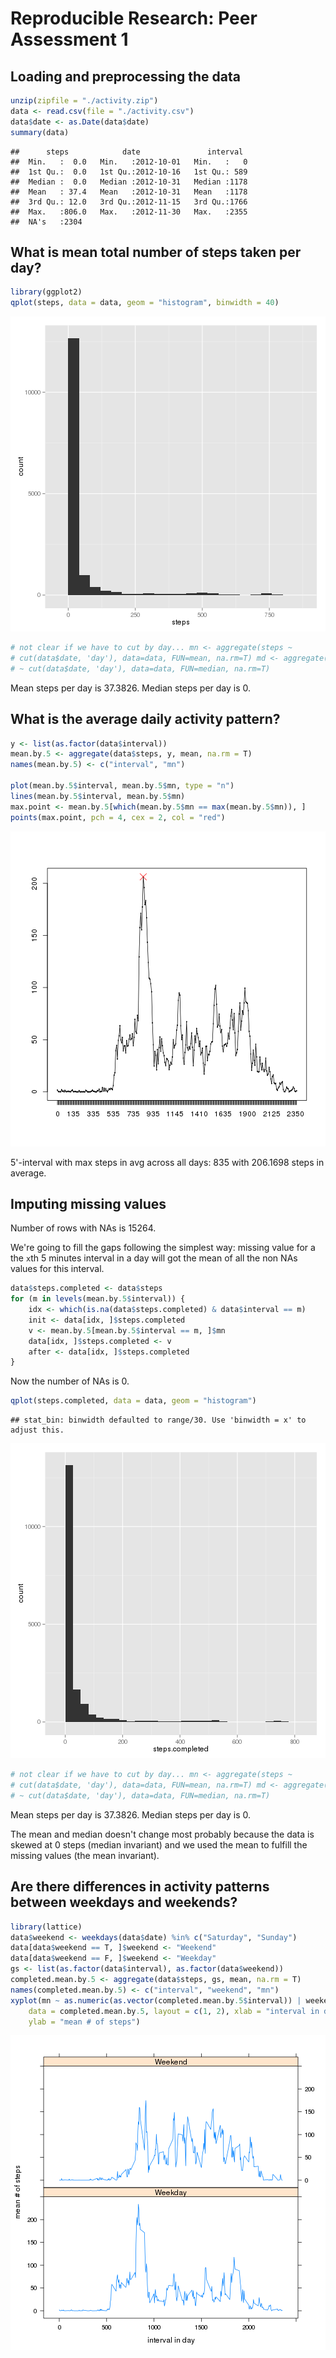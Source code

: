 # Reproducible Research: Peer Assessment 1


## Loading and preprocessing the data

```r
unzip(zipfile = "./activity.zip")
data <- read.csv(file = "./activity.csv")
data$date <- as.Date(data$date)
summary(data)
```

```
##      steps            date               interval   
##  Min.   :  0.0   Min.   :2012-10-01   Min.   :   0  
##  1st Qu.:  0.0   1st Qu.:2012-10-16   1st Qu.: 589  
##  Median :  0.0   Median :2012-10-31   Median :1178  
##  Mean   : 37.4   Mean   :2012-10-31   Mean   :1178  
##  3rd Qu.: 12.0   3rd Qu.:2012-11-15   3rd Qu.:1766  
##  Max.   :806.0   Max.   :2012-11-30   Max.   :2355  
##  NA's   :2304
```



## What is mean total number of steps taken per day?

```r
library(ggplot2)
qplot(steps, data = data, geom = "histogram", binwidth = 40)
```

![plot of chunk unnamed-chunk-2](figure/unnamed-chunk-2.png) 

```r
# not clear if we have to cut by day... mn <- aggregate(steps ~
# cut(data$date, 'day'), data=data, FUN=mean, na.rm=T) md <- aggregate(steps
# ~ cut(data$date, 'day'), data=data, FUN=median, na.rm=T)
```


Mean steps per day is 37.3826.
Median steps per day is 0.


## What is the average daily activity pattern?

```r
y <- list(as.factor(data$interval))
mean.by.5 <- aggregate(data$steps, y, mean, na.rm = T)
names(mean.by.5) <- c("interval", "mn")

plot(mean.by.5$interval, mean.by.5$mn, type = "n")
lines(mean.by.5$interval, mean.by.5$mn)
max.point <- mean.by.5[which(mean.by.5$mn == max(mean.by.5$mn)), ]
points(max.point, pch = 4, cex = 2, col = "red")
```

![plot of chunk unnamed-chunk-3](figure/unnamed-chunk-3.png) 


5'-interval with max steps in avg across all days: 835 with 206.1698 steps in average.

## Imputing missing values
Number of rows with NAs is 15264.

We're going to fill the gaps following the simplest way:
missing value for a the `x`th 5 minutes interval in a day will got the mean of all the non NAs values for this interval.


```r
data$steps.completed <- data$steps
for (m in levels(mean.by.5$interval)) {
    idx <- which(is.na(data$steps.completed) & data$interval == m)
    init <- data[idx, ]$steps.completed
    v <- mean.by.5[mean.by.5$interval == m, ]$mn
    data[idx, ]$steps.completed <- v
    after <- data[idx, ]$steps.completed
}
```


Now the number of NAs is 0.



```r
qplot(steps.completed, data = data, geom = "histogram")
```

```
## stat_bin: binwidth defaulted to range/30. Use 'binwidth = x' to adjust this.
```

![plot of chunk unnamed-chunk-5](figure/unnamed-chunk-5.png) 

```r
# not clear if we have to cut by day... mn <- aggregate(steps ~
# cut(data$date, 'day'), data=data, FUN=mean, na.rm=T) md <- aggregate(steps
# ~ cut(data$date, 'day'), data=data, FUN=median, na.rm=T)
```


Mean steps per day is 37.3826.
Median steps per day is 0.

The mean and median doesn't change most probably because the data is skewed at 0 steps (median invariant) and we used the mean to fulfill the missing values (the mean invariant).


## Are there differences in activity patterns between weekdays and weekends?

```r
library(lattice)
data$weekend <- weekdays(data$date) %in% c("Saturday", "Sunday")
data[data$weekend == T, ]$weekend <- "Weekend"
data[data$weekend == F, ]$weekend <- "Weekday"
gs <- list(as.factor(data$interval), as.factor(data$weekend))
completed.mean.by.5 <- aggregate(data$steps, gs, mean, na.rm = T)
names(completed.mean.by.5) <- c("interval", "weekend", "mn")
xyplot(mn ~ as.numeric(as.vector(completed.mean.by.5$interval)) | weekend, type = "l", 
    data = completed.mean.by.5, layout = c(1, 2), xlab = "interval in day", 
    ylab = "mean # of steps")
```

![plot of chunk unnamed-chunk-6](figure/unnamed-chunk-6.png) 

